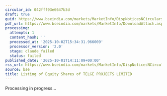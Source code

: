 ```yaml
---
circular_id: 042fff93e6647b3d
draft: true
guid: https://www.bseindia.com/markets/MarketInfo/DispNoticesNCirculars.aspx?Noticeid={07D1797C-CDE6-45B5-A900-BB06D60B1BAB}&noticeno=20251001-68&dt=10/01/2025&icount=68&totcount=83&flag=0
pdf_url: https://www.bseindia.com/markets/MarketInfo/DownloadAttach.aspx?id=20251001-68&attachedId=2e989063-7887-485e-82bc-ceead6c41c2f
processing:
  attempts: 1
  content_hash: ''
  processed_at: '2025-10-02T15:34:31.966009'
  processor_version: '2.0'
  stage: claude_failed
  status: failed
published_date: '2025-10-01T14:11:09+00:00'
rss_url: https://www.bseindia.com/markets/MarketInfo/DispNoticesNCirculars.aspx?Noticeid={07D1797C-CDE6-45B5-A900-BB06D60B1BAB}&noticeno=20251001-68&dt=10/01/2025&icount=68&totcount=83&flag=0
source: bse
title: Listing of Equity Shares of TELGE PROJECTS LIMITED
---
```


Processing in progress...